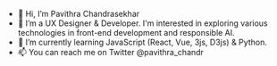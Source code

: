 - 👋 Hi, I’m Pavithra Chandrasekhar
- 👀 I’m a UX Designer & Developer. I'm interested in exploring various technologies in front-end development and responsible AI. 
- 🌱 I’m currently learning JavaScript (React, Vue, 3js, D3js) & Python.
- 📫 You can reach me on Twitter @pavithra_chandr
<!---
PavithraChandrasekhar-port/PavithraChandrasekhar-port is a ✨ special ✨ repository because its `README.md` (this file) appears on your GitHub profile.
You can click the Preview link to take a look at your changes.
--->
